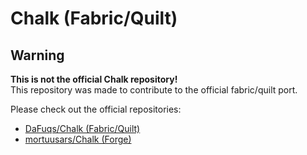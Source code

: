 # Chalk (Fabric/Quilt)  

## Warning  
**This is not the official Chalk repository!**  
This repository was made to contribute to the official fabric/quilt port.  

Please check out the official repositories:  
- [DaFuqs/Chalk (Fabric/Quilt)](https://github.com/DaFuqs/Chalk)  
- [mortuusars/Chalk (Forge)](https://github.com/mortuusars/Chalk)  